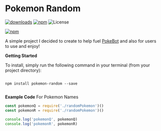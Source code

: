 
# Pokemon Random



[![downloads](https://img.shields.io/npm/dt/pokemon-random.svg)](https://www.npmjs.com/package/pokemon-random)
[![npm](https://img.shields.io/npm/v/pokemon-random.svg)](https://www.npmjs.com/package/pokemon-random)
![License](https://img.shields.io/dub/l/vibe-d.svg)



[![npm](https://nodei.co/npm/pokemon-random.png?downloads=true&downloadRank=true&stars=true)](https://www.npmjs.com/pokemon-random)


A simple project I decided to create to help fuel <a href="https://github.com/Wonder-Toast/pokebot">PokeBot</a> and also for users to use and enjoy!




**Getting Started** 

To install, simply run the following command in your terminal (from your project directory):

```

npm install pokemon-random --save


```




**Example Code** 
For Pokemon Names

```js
const pokemonQ = require('./randomPokemon')()
const pokemonR = require('./randomPokemon')()

console.log('pokemonQ', pokemonQ)
console.log('pokemonR', pokemonR)

```
